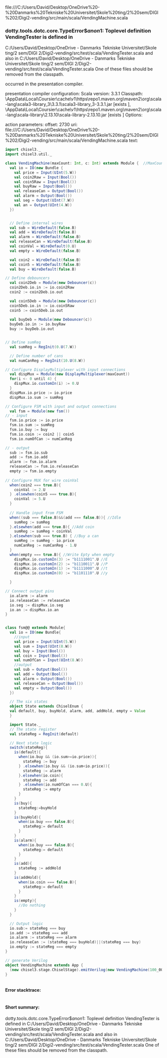 file:///C:/Users/David/Desktop/OneDrive%20-%20Danmarks%20Tekniske%20Universitet/Skole%20ting/2%20sem/DIGI%202/Digi2-vending/src/main/scala/VendingMachine.scala
### dotty.tools.dotc.core.TypeError$$anon$1: Toplevel definition VendingTester is defined in
  C:/Users/David/Desktop/OneDrive - Danmarks Tekniske Universitet/Skole ting/2 sem/DIGI 2/Digi2-vending/src/test/scala/VendingTester.scala
and also in
  C:/Users/David/Desktop/OneDrive - Danmarks Tekniske Universitet/Skole ting/2 sem/DIGI 2/Digi2-vending/src/test/scala/VendingTester.scala
One of these files should be removed from the classpath.

occurred in the presentation compiler.

presentation compiler configuration:
Scala version: 3.3.1
Classpath:
<HOME>\AppData\Local\Coursier\cache\v1\https\repo1.maven.org\maven2\org\scala-lang\scala3-library_3\3.3.1\scala3-library_3-3.3.1.jar [exists ], <HOME>\AppData\Local\Coursier\cache\v1\https\repo1.maven.org\maven2\org\scala-lang\scala-library\2.13.10\scala-library-2.13.10.jar [exists ]
Options:



action parameters:
offset: 2730
uri: file:///C:/Users/David/Desktop/OneDrive%20-%20Danmarks%20Tekniske%20Universitet/Skole%20ting/2%20sem/DIGI%202/Digi2-vending/src/main/scala/VendingMachine.scala
text:
```scala
import chisel3._
import chisel3.util._

class VendingMachine(maxCount: Int, c: Int) extends Module {  //MaxCount for displayMultiplexer, c for debouncer
  val io = IO(new Bundle {
    val price = Input(UInt(5.W))
    val coin2Raw = Input(Bool())
    val coin5Raw = Input(Bool())
    val buyRaw = Input(Bool())
    val releaseCan = Output(Bool())
    val alarm = Output(Bool())
    val seg = Output(UInt(7.W))
    val an = Output(UInt(4.W))
  })


  // Define internal wires
  val sub = WireDefault(false.B)
  val add = WireDefault(false.B)
  val alarm = WireDefault(false.B)
  val releaseCan = WireDefault(false.B)
  val coinVal = WireDefault(0.U)
  val empty = WireDefault(false.B)

  val coin2 = WireDefault(false.B)
  val coin5 = WireDefault(false.B)
  val buy = WireDefault(false.B)

// Define debouncers
  val coin2Deb = Module(new Debouncer(c))
  coin2Deb.io.in := io.coin2Raw
  coin2 := coin2Deb.io.out

  val coin5Deb = Module(new Debouncer(c))
  coin5Deb.io.in := io.coin5Raw
  coin5 := coin5Deb.io.out
  
  val buyDeb = Module(new Debouncer(c))
  buyDeb.io.in := io.buyRaw
  buy := buyDeb.io.out


// Define sumReg 
  val sumReg = RegInit(0.U(7.W))

  // Define number of cans
  val numCanReg = RegInit(10.U(8.W))

// Configure DisplayMultiplexer with input connections
  val dispMux = Module(new DisplayMultiplexer(maxCount))
  for(i <- 0 until 4) {
    dispMux.io.customIn(i) := 0.U
  }
  dispMux.io.price := io.price
  dispMux.io.sum := sumReg

// Configure FSM with input and output connections
  val fsm = Module(new fsm())
// - input
  fsm.io.price := io.price
  fsm.io.sum := sumReg
  fsm.io.buy := buy
  fsm.io.coin := coin2 || coin5
  fsm.io.numOfCan := numCanReg

// - output
  sub := fsm.io.sub
  add := fsm.io.add
  alarm := fsm.io.alarm
  releaseCan := fsm.io.releaseCan
  empty := fsm.io.empty
  
// Configure MUX for wire coinVal
  when(coin2 === true.B){
    coinVal := 2.U
  } .elsewhen(coin5 === true.B){
    coinVal := 5.U
  }
  
  // Handle input from FSM
  when((sub === false.B)&&(add === false.B)){ //Idle
    sumReg := sumReg
  }.elsewhen(add === true.B){ //Add coin
    sumReg := sumReg + coinVal
  }.elsewhen(sub === true.B) { //Buy a can
    sumReg := sumReg - io.price
    numCanReg := numCanReg - 1.U
  }
  when(empty === true.B){ //Write Epty when empty
    dispMux.io.customIn(3) := "b1111001".U //E
    dispMux.io.customIn(2) := "b1110011".U //P
    dispMux.io.customIn(1) := "b1111000".U //t
    dispMux.io.customIn(0) := "b1101110".U //y

  }

// Connect output pins
  io.alarm := alarm
  io.releaseCan := releaseCan
  io.seg := dispMux.io.seg
  io.an := dispMux.io.an
}


class fsm@@ extends Module{
  val io = IO(new Bundle{
    //input
    val price = Input(UInt(5.W))
    val sum = Input(UInt(8.W))
    val buy = Input(Bool())
    val coin = Input(Bool())
    val numOfCan = Input(UInt(8.W))
    //output
    val sub = Output(Bool())
    val add = Output(Bool())
    val alarm = Output(Bool())
    val releaseCan = Output(Bool())
    val empty = Output(Bool())
  })

  // The six states
  object State extends ChiselEnum {
  val default, buy, buyHold, alarm, add, addHold, empty = Value
  }

  import State._
  // The state register
  val stateReg = RegInit(default)

  // Next state logic
  switch(stateReg){
    is(default){
      when(io.buy && (io.sum>=io.price)){
        stateReg := buy
      } .elsewhen(io.buy && (io.sum<io.price)){
        stateReg := alarm
      }.elsewhen(io.coin){
        stateReg := add
      } .elsewhen(io.numOfCan === 0.U){
        stateReg := empty
      }
    }
    is(buy){
      stateReg:=buyHold
    }
    is(buyHold){
      when(io.buy === false.B){
        stateReg:= default
      }
    }
    is(alarm){
      when(io.buy === false.B){
        stateReg:= default
      }
    }
    is(add){
      stateReg := addHold
    }
    is(addHold){
      when(io.coin === false.B){
        stateReg:= default
      }
    }
    is(empty){
      //Do nothing
    }
  }

  // Output logic
  io.sub:= stateReg === buy
  io.add := stateReg === add
  io.alarm := stateReg === alarm
  io.releaseCan := (stateReg === buyHold)||(stateReg === buy)
  io.empty := stateReg === empty
}

// generate Verilog
object VendingMachine extends App {
  (new chisel3.stage.ChiselStage).emitVerilog(new VendingMachine(100_000, 10_000_000)) // (1kHz display, 0.1 s debounce)(maxCount max 130.000)
}



```



#### Error stacktrace:

```

```
#### Short summary: 

dotty.tools.dotc.core.TypeError$$anon$1: Toplevel definition VendingTester is defined in
  C:/Users/David/Desktop/OneDrive - Danmarks Tekniske Universitet/Skole ting/2 sem/DIGI 2/Digi2-vending/src/test/scala/VendingTester.scala
and also in
  C:/Users/David/Desktop/OneDrive - Danmarks Tekniske Universitet/Skole ting/2 sem/DIGI 2/Digi2-vending/src/test/scala/VendingTester.scala
One of these files should be removed from the classpath.